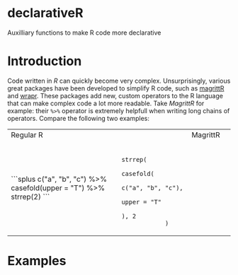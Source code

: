 # declarativeR
Auxilliary functions to make R code more declarative 

# Introduction
Code written in *R* can quickly become very complex. Unsurprisingly, various great packages have been developed to simplify R code, such as [magrittR](https://cran.r-project.org/web/packages/magrittr/vignettes/magrittr.html) and  [wrapr](https://github.com/WinVector/wrapr). These packages add new, custom operators to the R language that can make complex code a lot more readable. Take *MagrittR* for example: their `%>%` operator is extremely helpfull when writing long chains of operators. Compare the following two examples: 

<table>
<tr>
    <td>Regular R<td>
    <td>MagrittR<td>
</tr>
<tr>
    <td>
        ```splus 
        c("a", "b", "c") %>%
        casefold(upper = "T") %>% 
        strrep(2)
        ```
    </td>
    <td>
        <code>
            strrep(
                casefold(
                    c("a", "b", "c"), 
                    upper = "T"
                ), 2
            )
        </code>
    </td>
</tr>



</table> 

 
# Examples


